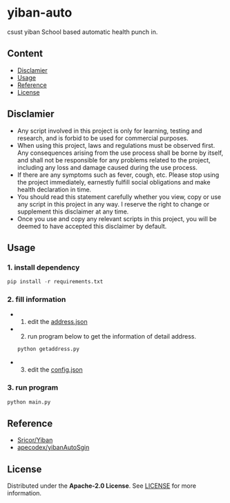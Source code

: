# yiban-auto
csust yiban School based automatic health punch in.

## Content
- [Disclamier](#Disclamier)
- [Usage](#Usage)
- [Reference](#Reference)
- [License](#License)
## Disclamier
- Any script involved in this project is only for learning, testing and research, and is forbid to be used for commercial purposes.
- When using this project, laws and regulations must be observed first. Any consequences arising from the use process shall be borne by itself, and shall not be responsible for any problems related to the project, including any loss and damage caused during the use process.
- If there are any symptoms such as fever, cough, etc. Please stop using the project immediately, earnestly fulfill social obligations and make health declaration in time.
- You should read this statement carefully whether you view, copy or use any script in this project in any way. I reserve the right to change or supplement this disclaimer at any time.
- Once you use and copy any relevant scripts in this project, you will be deemed to have accepted this disclaimer by default.
## Usage
### 1. install dependency
```python
pip install -r requirements.txt
```
### 2. fill information
- 1. edit the [address.json](address.json)
- 2. run program below to get the information of detail address. 
    ```python
    python getaddress.py
    ```
- 3. edit the [config.json](config.json)
### 3. run program
```python
python main.py
```
## Reference
- [Sricor/Yiban](https://github.com/Sricor/Yiban)
- [apecodex/yibanAutoSgin](https://github.com/apecodex/yibanAutoSgin)

## License
Distributed under the **Apache-2.0 License**. See [LICENSE](LICENSE) for more information.
